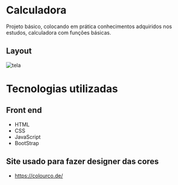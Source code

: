 # Calculadora
Projeto básico, colocando em prática conhecimentos adquiridos nos estudos, calculadora com funções básicas.

## Layout
![tela](https://user-images.githubusercontent.com/70097577/130717532-250ab299-2950-4719-a096-25a7ed3c097f.png)

# Tecnologias utilizadas
## Front end
- HTML
- CSS 
- JavaScript
- BootStrap

## Site usado para fazer designer das cores
- https://colourco.de/


